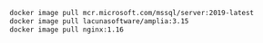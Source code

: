 ﻿```sh
docker image pull mcr.microsoft.com/mssql/server:2019-latest
docker image pull lacunasoftware/amplia:3.15
docker image pull nginx:1.16
```
